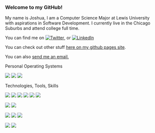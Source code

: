 ### Welcome to my GitHub!

My name is Joshua, I am a Computer Science Major at Lewis University with aspirations in Software Development. I currently live in the Chicago Suburbs and attend college full time. 

You can find me on [![Twitter][1.1]][1], or [![LinkedIn][2.1]][2]

You can check out other stuff <a href="https://drakador.github.io/">here on my github pages site</a>.

You can also <a href="mailto:jebelfor@gmail.com">send me an email.</a>

Personal Operating Systems

![](https://img.shields.io/badge/OS-Arch_Linux-informational?style=flat&logo=arch-linux) 
![](https://img.shields.io/badge/OS-Windows_10-informational?style=flat&logo=windows) 
![](https://img.shields.io/badge/OS-Linux-informational?style=flat&logo=linux)

Technologies, Tools, Skills

![](https://img.shields.io/badge/Language-Java-informational?style=flat&logo=Java) 
![](https://img.shields.io/badge/Language-C++-informational?style=flat&logo=c%2B%2B) 
![](https://img.shields.io/badge/Language-C%23-informational?style=flat&logo=C) 
![](https://img.shields.io/badge/Language-HTML5-informational?style=flat&logo=HTML5) 
![](https://img.shields.io/badge/Language-CSS3-informational?style=flat&logo=CSS3) 
![](https://img.shields.io/badge/Language-Python(2&3)-informational?style=flat&logo=Python) 

![](https://img.shields.io/badge/General-Computer_Hardware_Repair-informational?style=flat&logo=Lenovo) 
![](https://img.shields.io/badge/General-Computer_Software_Repair-informational?style=flat&logo=Lenovo) 

![](https://img.shields.io/badge/Microsoft-Access_2016_Certification-informational?style=flat&logo=Microsoft-Office) 
![](https://img.shields.io/badge/Microsoft-Microsoft_Office-informational?style=flat&logo=Microsoft-Office)
![](https://img.shields.io/badge/Libre-Libre_Office-informational?style=flat&logo=Libre-Office)



![](https://img.shields.io/badge/Tool-Git-orange?style=flat&logo=Git)
![](https://img.shields.io/badge/Tool-Github-orange?style=flat&logo=Github)

<!-- icons -->

[1.1]: http://i.imgur.com/wWzX9uB.png (twitter icon without padding)
[2.1]: https://raw.githubusercontent.com/MartinHeinz/MartinHeinz/master/linkedin-3-16.png

<!-- Links -->
[1]: https://twitter.com/Drakador
[2]: https://www.linkedin.com/in/joshua-belfor/


<!--
**Drakador/Drakador** is a ✨ _special_ ✨ repository because its `README.md` (this file) appears on your GitHub profile.

Here are some ideas to get you started:

- 🔭 I’m currently working on ...
- 🌱 I’m currently learning ...
- 👯 I’m looking to collaborate on ...
- 🤔 I’m looking for help with ...
- 💬 Ask me about ...
- 📫 How to reach me: ...
- 😄 Pronouns: ...
- ⚡ Fun fact: ...
-->
